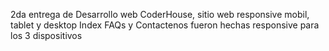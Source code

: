 2da entrega de Desarrollo web CoderHouse, sitio web responsive mobil, tablet y desktop
Index FAQs y Contactenos fueron hechas responsive para los 3 dispositivos